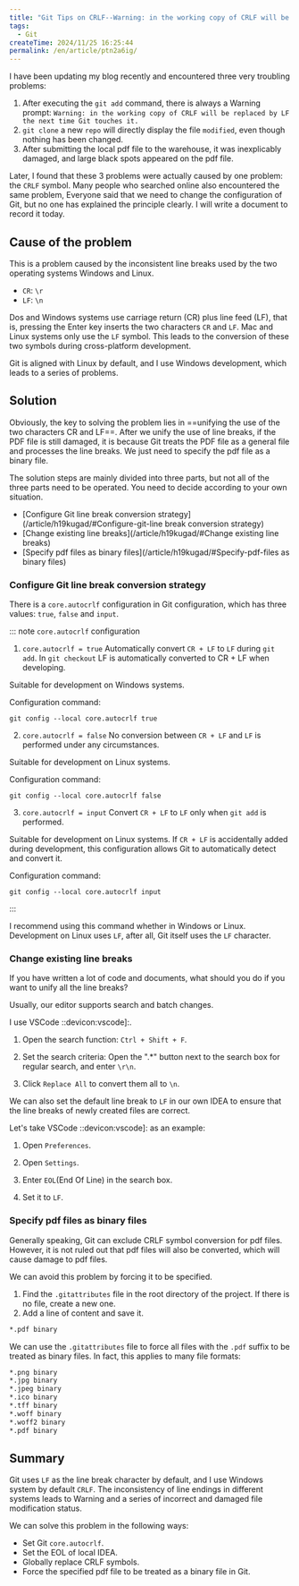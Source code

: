 ```yaml
---
title: "Git Tips on CRLF--Warning: in the working copy of CRLF will be replaced by LF the next time Git touches it."
tags:
  - Git
createTime: 2024/11/25 16:25:44
permalink: /en/article/ptn2a6ig/
---
```

I have been updating my blog recently and encountered three very troubling problems:
1. After executing the `git add` command, there is always a Warning prompt: `Warning: in the working copy of CRLF will be replaced by LF the next time Git touches it.`
2. `git clone` a new `repo` will directly display the file `modified`, even though nothing has been changed.
3. After submitting the local pdf file to the warehouse, it was inexplicably damaged, and large black spots appeared on the pdf file.

Later, I found that these 3 problems were actually caused by one problem: the `CRLF` symbol. Many people who searched online also encountered the same problem, Everyone said that we need to change the configuration of Git, but no one has explained the principle clearly. I will write a document to record it today.
<!-- more -->

## Cause of the problem
This is a problem caused by the inconsistent line breaks used by the two operating systems Windows and Linux.

- `CR`: `\r`
- `LF`: `\n`

Dos and Windows systems use carriage return (CR) plus line feed (LF), that is, pressing the Enter key inserts the two characters `CR` and `LF`. Mac and Linux systems only use the `LF` symbol. This leads to the conversion of these two symbols during cross-platform development.

Git is aligned with Linux by default, and I use Windows development, which leads to a series of problems.

## Solution
Obviously, the key to solving the problem lies in ==unifying the use of the two characters CR and LF==. After we unify the use of line breaks, if the PDF file is still damaged, it is because Git treats the PDF file as a general file and processes the line breaks. We just need to specify the pdf file as a binary file.

The solution steps are mainly divided into three parts, but not all of the three parts need to be operated. You need to decide according to your own situation.
- [Configure Git line break conversion strategy](/article/h19kugad/#Configure-git-line break conversion strategy)
- [Change existing line breaks](/article/h19kugad/#Change existing line breaks)
- [Specify pdf files as binary files](/article/h19kugad/#Specify-pdf-files as binary files)

### Configure Git line break conversion strategy
There is a `core.autocrlf` configuration in Git configuration, which has three values: `true`, `false` and `input`.

::: note `core.autocrlf` configuration
1. `core.autocrlf = true`
Automatically convert `CR + LF` to `LF` during `git add`. In `git checkout` LF is automatically converted to CR + LF when developing.

Suitable for development on Windows systems.

Configuration command:
``` shell
git config --local core.autocrlf true
```
2. `core.autocrlf = false`
No conversion between `CR + LF` and `LF` is performed under any circumstances.

Suitable for development on Linux systems.

Configuration command:
``` shell
git config --local core.autocrlf false
```
3. `core.autocrlf = input`
Convert `CR + LF` to `LF` only when `git add` is performed.

Suitable for development on Linux systems. If `CR + LF` is accidentally added during development, this configuration allows Git to automatically detect and convert it.

Configuration command:
``` shell
git config --local core.autocrlf input
```
:::

I recommend using this command whether in Windows or Linux. Development on Linux uses `LF`, after all, Git itself uses the `LF` character.

### Change existing line breaks
If you have written a lot of code and documents, what should you do if you want to unify all the line breaks?

Usually, our editor supports search and batch changes.

I use VSCode ::devicon:vscode]:.

1. Open the search function: `Ctrl + Shift + F`.

2. Set the search criteria: Open the ".*" button next to the search box for regular search, and enter `\r\n`.

3. Click `Replace All` to convert them all to `\n`.

We can also set the default line break to `LF` in our own IDEA to ensure that the line breaks of newly created files are correct.

Let's take VSCode ::devicon:vscode]: as an example:

1. Open `Preferences`.

2. Open `Settings`.

3. Enter `EOL`(End Of Line) in the search box.

4. Set it to `LF`.

### Specify pdf files as binary files
Generally speaking, Git can exclude CRLF symbol conversion for pdf files. However, it is not ruled out that pdf files will also be converted, which will cause damage to pdf files.

We can avoid this problem by forcing it to be specified.
1. Find the `.gitattributes` file in the root directory of the project. If there is no file, create a new one.
2. Add a line of content and save it.
``` md
*.pdf binary
```

We can use the `.gitattributes` file to force all files with the `.pdf` suffix to be treated as binary files. In fact, this applies to many file formats:

``` md
*.png binary
*.jpg binary
*.jpeg binary
*.ico binary
*.tff binary
*.woff binary
*.woff2 binary
*.pdf binary
```

## Summary
Git uses `LF` as the line break character by default, and I use Windows system by default `CRLF`. The inconsistency of line endings in different systems leads to Warning and a series of incorrect and damaged file modification status.

We can solve this problem in the following ways:
- Set Git `core.autocrlf`.
- Set the EOL of local IDEA.
- Globally replace CRLF symbols.
- Force the specified pdf file to be treated as a binary file in Git.
